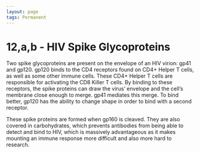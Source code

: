 ```yaml
---
layout: page
tags: Permanent 
---
```


# 12,a,b - HIV Spike Glycoproteins

Two spike glycoproteins are present on the envelope of an HIV virion: gp41 and gp120. gp120 binds to the CD4 receptors found on CD4+ Helper T cells, as well as some other immune cells. These CD4+ Helper T cells are responsible for activating the CD8 Killer T cells. By binding to these receptors, the spike proteins can draw the virus’ envelope and the cell’s membrane close enough to merge. gp41 mediates this merge. To bind better, gp120 has the ability to change shape in order to bind with a second receptor.

These spike proteins are formed when gp160 is cleaved. They are also covered in carbohydrates, which prevents antibodies from being able to detect and bind to HIV, which is massively advantageous as it makes mounting an immune response more difficult and also more hard to research.